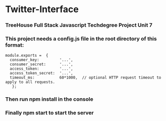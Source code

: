 # Twitter-Interface
### TreeHouse Full Stack Javascript Techdegree Project Unit 7
### This project needs a config.js file in the root directory of this format:

```
module.exports =  {
  consumer_key:         '...',
  consumer_secret:      '...',
  access_token:         '...',
  access_token_secret:  '...',
  timeout_ms:           60*1000,  // optional HTTP request timeout to apply to all requests.
   };
```
### Then run npm install in the console
### Finally npm start to start the server 
